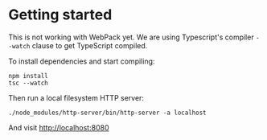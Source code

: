 # Getting started

This is not working with WebPack yet. We are using Typescript's compiler `--watch`
clause to get TypeScript compiled.

To install dependencies and start compiling:

```
npm install
tsc --watch
```

Then run a local filesystem HTTP server:

```
./node_modules/http-server/bin/http-server -a localhost
```

And visit [http://localhost:8080](http://localhost:8080)

